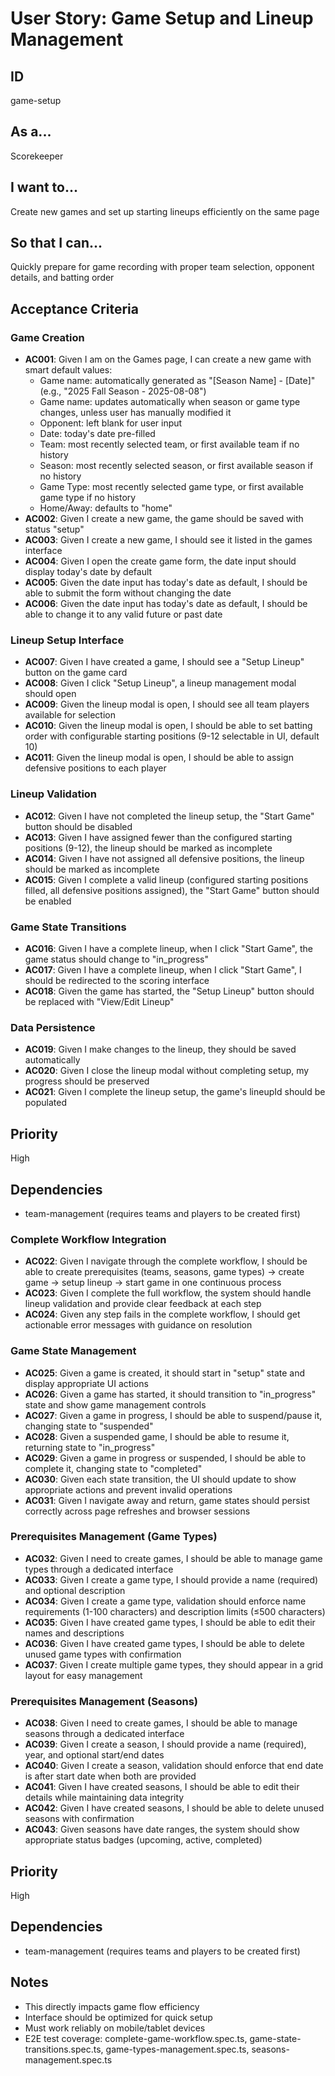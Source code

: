 # User Story: Game Setup and Lineup Management

## ID

game-setup

## As a...

Scorekeeper

## I want to...

Create new games and set up starting lineups efficiently on the same page

## So that I can...

Quickly prepare for game recording with proper team selection, opponent details, and batting order

## Acceptance Criteria

### Game Creation

- **AC001**: Given I am on the Games page, I can create a new game with smart default values:
  - Game name: automatically generated as "[Season Name] - [Date]" (e.g., "2025 Fall Season - 2025-08-08")
  - Game name: updates automatically when season or game type changes, unless user has manually modified it
  - Opponent: left blank for user input
  - Date: today's date pre-filled
  - Team: most recently selected team, or first available team if no history
  - Season: most recently selected season, or first available season if no history
  - Game Type: most recently selected game type, or first available game type if no history
  - Home/Away: defaults to "home"
- **AC002**: Given I create a new game, the game should be saved with status "setup"
- **AC003**: Given I create a new game, I should see it listed in the games interface
- **AC004**: Given I open the create game form, the date input should display today's date by default
- **AC005**: Given the date input has today's date as default, I should be able to submit the form without changing the date
- **AC006**: Given the date input has today's date as default, I should be able to change it to any valid future or past date

### Lineup Setup Interface

- **AC007**: Given I have created a game, I should see a "Setup Lineup" button on the game card
- **AC008**: Given I click "Setup Lineup", a lineup management modal should open
- **AC009**: Given the lineup modal is open, I should see all team players available for selection
- **AC010**: Given the lineup modal is open, I should be able to set batting order with configurable starting positions (9-12 selectable in UI, default 10)
- **AC011**: Given the lineup modal is open, I should be able to assign defensive positions to each player

### Lineup Validation

- **AC012**: Given I have not completed the lineup setup, the "Start Game" button should be disabled
- **AC013**: Given I have assigned fewer than the configured starting positions (9-12), the lineup should be marked as incomplete
- **AC014**: Given I have not assigned all defensive positions, the lineup should be marked as incomplete
- **AC015**: Given I complete a valid lineup (configured starting positions filled, all defensive positions assigned), the "Start Game" button should be enabled

### Game State Transitions

- **AC016**: Given I have a complete lineup, when I click "Start Game", the game status should change to "in_progress"
- **AC017**: Given I have a complete lineup, when I click "Start Game", I should be redirected to the scoring interface
- **AC018**: Given the game has started, the "Setup Lineup" button should be replaced with "View/Edit Lineup"

### Data Persistence

- **AC019**: Given I make changes to the lineup, they should be saved automatically
- **AC020**: Given I close the lineup modal without completing setup, my progress should be preserved
- **AC021**: Given I complete the lineup setup, the game's lineupId should be populated

## Priority

High

## Dependencies

- team-management (requires teams and players to be created first)

### Complete Workflow Integration

- **AC022**: Given I navigate through the complete workflow, I should be able to create prerequisites (teams, seasons, game types) → create game → setup lineup → start game in one continuous process
- **AC023**: Given I complete the full workflow, the system should handle lineup validation and provide clear feedback at each step
- **AC024**: Given any step fails in the complete workflow, I should get actionable error messages with guidance on resolution

### Game State Management

- **AC025**: Given a game is created, it should start in "setup" state and display appropriate UI actions
- **AC026**: Given a game has started, it should transition to "in_progress" state and show game management controls
- **AC027**: Given a game in progress, I should be able to suspend/pause it, changing state to "suspended"
- **AC028**: Given a suspended game, I should be able to resume it, returning state to "in_progress"
- **AC029**: Given a game in progress or suspended, I should be able to complete it, changing state to "completed"
- **AC030**: Given each state transition, the UI should update to show appropriate actions and prevent invalid operations
- **AC031**: Given I navigate away and return, game states should persist correctly across page refreshes and browser sessions

### Prerequisites Management (Game Types)

- **AC032**: Given I need to create games, I should be able to manage game types through a dedicated interface
- **AC033**: Given I create a game type, I should provide a name (required) and optional description
- **AC034**: Given I create a game type, validation should enforce name requirements (1-100 characters) and description limits (≤500 characters)
- **AC035**: Given I have created game types, I should be able to edit their names and descriptions
- **AC036**: Given I have created game types, I should be able to delete unused game types with confirmation
- **AC037**: Given I create multiple game types, they should appear in a grid layout for easy management

### Prerequisites Management (Seasons)

- **AC038**: Given I need to create games, I should be able to manage seasons through a dedicated interface
- **AC039**: Given I create a season, I should provide a name (required), year, and optional start/end dates
- **AC040**: Given I create a season, validation should enforce that end date is after start date when both are provided
- **AC041**: Given I have created seasons, I should be able to edit their details while maintaining data integrity
- **AC042**: Given I have created seasons, I should be able to delete unused seasons with confirmation
- **AC043**: Given seasons have date ranges, the system should show appropriate status badges (upcoming, active, completed)

## Priority

High

## Dependencies

- team-management (requires teams and players to be created first)

## Notes

- This directly impacts game flow efficiency
- Interface should be optimized for quick setup
- Must work reliably on mobile/tablet devices
- E2E test coverage: complete-game-workflow.spec.ts, game-state-transitions.spec.ts, game-types-management.spec.ts, seasons-management.spec.ts
